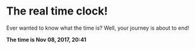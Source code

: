 # The real time clock!

Ever wanted to know what the time is? Well, your journey is about to end!

**The time is Nov 08, 2017, 20:41**